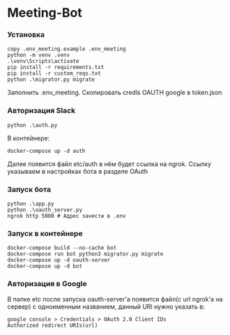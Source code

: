 # Meeting-Bot

### Установка 

```shell
copy .env_meeting.example .env_meeting
python -m venv .venv
.\venv\Scripts\activate
pip install -r requirements.txt
pip install -r custom_reqs.txt
python .\migrator.py migrate
```
Заполнить .env_meeting.
Cкопировать credls OAUTH google в token.json

### Авторизация Slack
```shell
python .\auth.py
```
В контейнере:
```shell
docker-compose up -d auth
```
Далее появится файл etc/auth в нём будет ссылка на ngrok. 
Ссылку указываем в настройках бота в разделе OAuth


### Запуск бота

```shell
python .\app.py
python .\oauth_server.py
ngrok http 5000 # Адрес занести в .env
```

### Запуск в контейнере
```shell
docker-compose build --no-cache bot
docker-compose run bot python3 migrator.py migrate
docker-compose up -d oauth-server
docker-compose up -d bot
```

### Авторизация в Google
В папке etc после запуска oauth-server'a появится файл(с url ngrok'a на сервер) с одноименным названием, 
данный URl нужно указать в:
```shell
google console > Credentials > OAuth 2.0 Client IDs
Authorized redirect URIs(url)
```